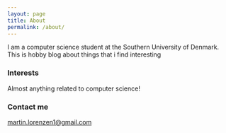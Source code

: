 ```yaml
---
layout: page
title: About
permalink: /about/
---
```


I am a computer science student at the Southern University of Denmark.
This is hobby blog about things that i find interesting 

### Interests
Almost anything related to computer science!

### Contact me

[martin.lorenzen1@gmail.com](mailto:martin.lorenzen1@gmail.com)
